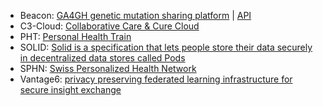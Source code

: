 * Beacon: [GA4GH genetic mutation sharing platform](https://beacon-network.org/) | [API](https://beacon-network.org/#/developers/api/beacon-network)
* C3-Cloud: [Collaborative Care & Cure Cloud](https://c3-cloud.eu/)
* PHT:  [Personal Health Train](https://pht.health-ri.nl/)
* SOLID: [Solid is a specification that lets people store their data securely in decentralized data stores called Pods](https://solidproject.org/)
* SPHN: [Swiss Personalized Health Network](https://sphn.ch/network/projects/)
* Vantage6: [privacy preserving federated learning infrastructure for secure insight exchange](https://vantage6.ai/)

